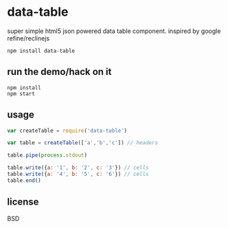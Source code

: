 # data-table

super simple html5 json powered data table component. inspired by google refine/reclinejs

```
npm install data-table
```

## run the demo/hack on it

```
npm install
npm start
```

## usage

```js
var createTable = require('data-table')

var table = createTable(['a','b','c']) // headers

table.pipe(process.stdout)

table.write({a: '1', b: '2', c: '3'}) // cells
table.write({a: '4', b: '5', c: '6'}) // cells
table.end()
```

## license

BSD